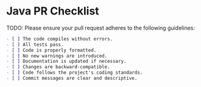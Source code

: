 # Java PR Checklist

TODO: Please ensure your pull request adheres to the following guidelines:

```markdown
- [ ] The code compiles without errors.
- [ ] All tests pass.
- [ ] Code is properly formatted.
- [ ] No new warnings are introduced.
- [ ] Documentation is updated if necessary.
- [ ] Changes are backward-compatible.
- [ ] Code follows the project's coding standards.
- [ ] Commit messages are clear and descriptive.
```